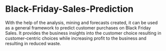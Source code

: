 # Black-Friday-Sales-Prediction
With the help of the analysis, mining and forecasts created, it can be used as a general framework to predict customer purchases on Black Friday Sales. It provides the business insights into the customer choice resulting in customer-centric choices while increasing profit to the business and resulting in reduced waste. 

